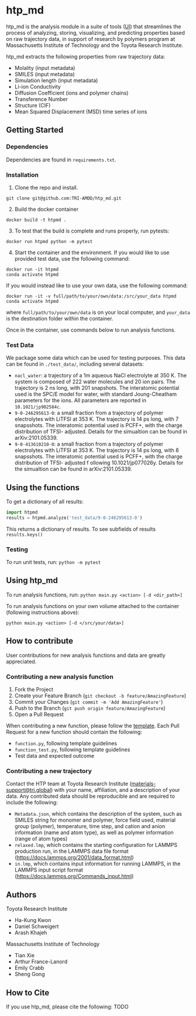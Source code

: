 # htp_md
htp_md is the analysis module in a suite of tools ([UI](htpmd.matr.io)) that streamlines the process of analyzing, storing, visualizing, and predicting properties based on raw trajectory data, in support of research by polymers program at Massachusetts Institute of Technology and the Toyota Research Institute.

htp_md extracts the following properties from raw trajectory data:
* Molality (input metadata)
* SMILES (input metadata)
* Simulation length (input metadata) 
* Li-ion Conductivity
* Diffusion Coefficient (ions and polymer chains)
* Transference Number
* Structure (CIF)
* Mean Squared Displacement (MSD) time series of ions

## Getting Started
### Dependencies
Dependencies are found in `requirements.txt`. 

### Installation
1. Clone the repo and install.
```
git clone git@github.com:TRI-AMDD/htp_md.git
```
2. Build the docker container
```
docker build -t htpmd .
```
3. To test that the build is complete and runs properly, run pytests:
```
docker run htpmd python -m pytest
```

4. Start the container and the environment. If you would like to use provided test data, use the following command:
```
docker run -it htpmd
conda activate htpmd
```
If you would instead like to use your own data, use the following command:
```
docker run -it -v full/path/to/your/own/data:/src/your_data htpmd
conda activate htpmd
```
where `full/path/to/your/own/data` is on your local computer, and `your_data` is the destination folder within the container. 

Once in the container, use commands below to run analysis functions. 

### Test Data 
We package some data which can be used for testing purposes. This data can be found in `./test_data/`, including several datasets: 
- `nacl_water`: a trajectory of a 1m aqueous NaCl electrolyte at 350 K. The system is composed of 222 water molecules and 20 ion pairs. The trajectory is 2 ns long, with 201 snapshots. The interatomic potential used is the SPC/E model for water, with standard Joung-Cheatham parameters for the ions. All parameters are reported in `10.1021/jp902584c`. 
- `9-0-246295613-0`: a small fraction from a trajectory of polymer electrolytes with LiTFSI at 353 K. The trajectory is 14 ps long, with 7 snapsshots. The interatomic potential used is PCFF+, with the charge distribution of TFSI- adjusted. Details for the simualtion can be found in arXiv:2101.05339. 
- `9-0-413610210-0`: a small fraction from a trajectory of polymer electrolytes with LiTFSI at 353 K. The trajectory is 14 ps long, with 8 snapsshots. The interatomic potential used is PCFF+, with the charge distribution of TFSI- adjusted f
ollowing 10.1021/jp077026y. Details for the simualtion can be found in arXiv:2101.05339.

## Using the functions
To get a dictionary of all results:

```python
import htpmd
results = htpmd.analyze('test_data/9-0-246295613-0')
```
This returns a dictionary of results. To see subfields of results
`results.keys()`


### Testing
To run unit tests, run:
`python -m pytest` 

## Using htp_md
To run analysis functions, run:
`python main.py <action> [-d <dir_path>]`

To run analysis functions on your own volume attached to the container (following instructions above):
```
python main.py <action> [-d </src/your/data>]
```

## How to contribute
User contributions for new analysis functions and data are greatly appreciated. 

### Contributing a new analysis function
1. Fork the Project
2. Create your Feature Branch (`git checkout -b feature/AmazingFeature`)
3. Commit your Changes (`git commit -m 'Add AmazingFeature'`)
4. Push to the Branch (`git push origin feature/AmazingFeature`)
5. Open a Pull Request

When contributing a new function, please follow the [template](https://github.com/TRI-AMDD/htp_md/blob/master/src/htpmd/shared/template.py). Each Pull Request for a new function should contain the following:
* `function.py`, following template guidelines
* `function_test.py`, following template guidelines
* Test data and expected outcome

### Contributing a new trajectory
Contact the HTP team at Toyota Research Institute (materials-support@tri.global) with your name, affiliation, and a description of your data. Any contributed data should be reproducible and are required to include the following:
* `Metadata.json`, which contains the description of the system, such as SMILES string for monomer and polymer, force field used, material group (polymer), temperature, time step, and cation and anion information (name and atom type), as well as polymer information (range of atom types)
* `relaxed.lmp`, which contains the starting configuration for LAMMPS production run, in the LAMMPS data file format (https://docs.lammps.org/2001/data_format.html)
* `in.lmp`, which contains input information for running LAMMPS, in the LAMMPS input script format (https://docs.lammps.org/Commands_input.html)

## Authors
Toyota Research Institute
- Ha-Kung Kwon
- Daniel Schweigert
- Arash Khajeh

Massachusetts Institute of Technology 
- Tian Xie
- Arthur France-Lanord
- Emily Crabb
- Sheng Gong

## How to Cite
If you use htp_md, please cite the following: TODO
